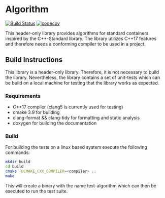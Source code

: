 # Algorithm
[![Build Status](https://travis-ci.org/engelphi/algorithm.svg?branch=master)](https://travis-ci.org/engelphi/algorithm)
[![codecov](https://codecov.io/gh/engelphi/algorithm/branch/master/graph/badge.svg)](https://codecov.io/gh/engelphi/algorithm)

This header-only library provides algorithms for standard containers inspired by
the C++-Standard library. The library utilizes C++17 features and therefore needs a conforming
compiler to be used in a project.

## Build Instructions

This library is a header-only library. Therefore, it is not necessary to build the library.
Nevertheless, the library contains a set of unit-tests which can be build on a local machine for 
testing that the library works as expected.

### Requirements

- C++17 compiler (clang5 is currently used for testing)
- cmake 3.9 for building
- clang-format && clang-tidy for formatting and static analysis
- doxygen for building the documentation

### Build

For building the tests on a linux based system execute the following commands:

```bash
mkdir build
cd build
cmake -DCMAKE_CXX_COMPILER=<compiler> ..
make
```

This will create a binary with the name test-algorithm which can then be executed to run the
test suite.

